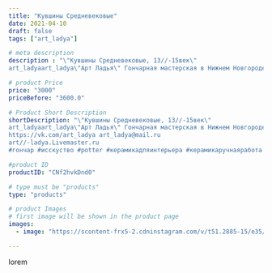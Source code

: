 ```yaml
---
title: "Кувшины Средневековые"
date: 2021-04-10
draft: false
tags: ["art_ladya"]

# meta description
description : "\"Кувшины Средневековые, 13//-15век\" 
art_ladyaart_ladya\"Арт Ладья\" Гончарная мастерская в Нижнем Новгороде. Изготовление керамики и мастер//-классы по обуче"

# product Price
price: "3000"
priceBefore: "3600.0"

# Product Short Description
shortDescription: "\"Кувшины Средневековые, 13//-15век\" 
art_ladyaart_ladya\"Арт Ладья\" Гончарная мастерская в Нижнем Новгороде. Изготовление керамики и мастер//-классы по обучению. 
https://vk.com/art_ladya art_ladya@mail.ru 
art//-ladya.Livemaster.ru
#гончар #исскуство #potter #керамикадляинтерьера #керамикаручнаяработа #гончарнаямастерская #керамиканазаказ #handmade #посудаизглины #керамика #гончарнаяпосуда #эксклюзивнаякерамика #dishes #decor #ceramicar #warrior #claygoods #restaurant #earthenware #ceramic #design #gifts #decanter #ceramicart #jug #источическаякерамика #clay #авторскаякерамика"

#product ID
productID: "CNf2hvkDnd0"

# type must be "products"
type: "products"

# product Images
# first image will be shown in the product page
images:
  - image: "https://scontent-frx5-2.cdninstagram.com/v/t51.2885-15/e35/170854354_1151628478666041_2671698348209717073_n.jpg?_nc_ht=scontent-frx5-2.cdninstagram.com&_nc_cat=109&_nc_ohc=CshBLmkCj44AX8JBquR&edm=APU89FABAAAA&ccb=7-4&oh=78514eb222e8915fbf5c9e15003dec3b&oe=612BB9F3&_nc_sid=86f79a&ig_cache_key=MjU0ODk5NTcyNzQ0MDExNTU3Mg%3D%3D.2-ccb7-4"

---
```

lorem
